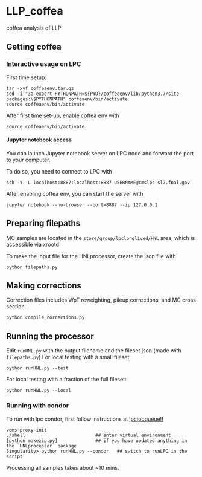 # LLP_coffea
coffea analysis of LLP

## Getting coffea

### Interactive usage on LPC

First time setup:
```
tar -xvf coffeaenv.tar.gz
sed -i "3a export PYTHONPATH=${PWD}/coffeaenv/lib/python3.7/site-packages:\$PYTHONPATH" coffeaenv/bin/activate
source coffeaenv/bin/activate
```
After first time set-up, enable coffea env with 
```
source coffeaenv/bin/activate
``` 
#### Jupyter notebook access
You can launch Jupyter notebook server on LPC node and forward the port to your computer.

To do so, you need to connect to LPC with 
```
ssh -Y -L localhost:8887:localhost:8887 USERNAME@cmslpc-sl7.fnal.gov
```
After enabling coffea env, you can start the server with
```
jupyter notebook --no-browser --port=8887 --ip 127.0.0.1
```

## Preparing filepaths

MC samples are located in the `store/group/lpclonglived/HNL` area, which is accessible via xrootd

To make the input file for the HNLprocessor, create the json file with
```
python filepaths.py
```

## Making corrections

Correction files includes WpT reweighting, pileup corrections, and MC cross section.
```
python compile_corrections.py
```
## Running the processor

Edit `runHNL.py` with the output filename and the fileset json (made with `filepaths.py`)
For local testing with a small fileset:
```
python runHNL.py --test
```
For local testing with a fraction of the full fileset:
```
python runHNL.py --local
```

### Running with condor
To run with lpc condor, first follow instructions at [lpcjobqueue!!](https://github.com/CoffeaTeam/lpcjobqueue)

```
voms-proxy-init
./shell                          ## enter virtual environment
[python makezip.py]              ## if you have updated anything in the `HNLprocessor` package
Singularity> python runHNL.py --condor   ## switch to runLPC in the script 
```
Processing all samples takes about ~10 mins.
